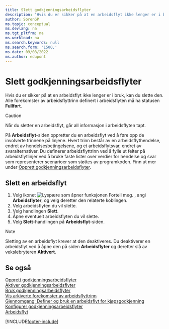 ```yaml
---
title: Slett godkjenningsarbeidsflyter
description: 'Hvis du er sikker på at en arbeidsflyt ikke lenger er i bruk, kan du slette den. Alle forekomster av arbeidsflyttrinn definert i arbeidsflyten må ha statusen **Fullført**.'
author: SorenGP
ms.topic: conceptual
ms.devlang: na
ms.tgt_pltfrm: na
ms.workload: na
ms.search.keywords: null
ms.search.form: '1500,'
ms.date: 09/08/2022
ms.author: edupont
---
```

# <a name="delete-approval-workflows"></a>Slett godkjenningsarbeidsflyter

Hvis du er sikker på at en arbeidsflyt ikke lenger er i bruk, kan du slette den. Alle forekomster av arbeidsflyttrinn definert i arbeidsflyten må ha statusen **Fullført**.

> [!CAUTION]
> Når du sletter en arbeidsflyt, går all informasjon i arbeidsflyten tapt.

På **Arbeidsflyt**-siden oppretter du en arbeidsflyt ved å føre opp de involverte trinnene på linjene. Hvert trinn består av en arbeidsflythendelse, endret av hendelsesbetingelsene, og et arbeidsflytsvar, endret av svaralternativer. Du definerer arbeidsflyttrinn ved å fylle ut felter på arbeidsflytlinjer ved å bruke faste lister over verdier for hendelse og svar som representerer scenarioer som støttes av programkoden. Finn ut mer under [Opprett godkjenningsarbeidsflyter](across-how-to-create-workflows.md).

## <a name="delete-a-workflow"></a>Slett en arbeidsflyt

1. Velg ikonet ![Lyspære som åpner funksjonen Fortell meg.](media/ui-search/search_small.png "Fortell hva du vil gjøre") , angi **Arbeidsflyter**, og velg deretter den relaterte koblingen.
2. Velg arbeidsflyten du vil slette.
3. Velg handlingen **Slett**.
4. Åpne eventuelt arbeidsflyten du vil slette.
5. Velg **Slett**-handlingen på **Arbeidsflyt**-siden.

> [!NOTE]
> Sletting av en arbeidsflyt krever at den deaktiveres. Du deaktiverer en arbeidsflyt ved å åpne den på siden **Arbeidsflyter** og deretter slå av vekslebryteren **Aktivert**.

## <a name="see-also"></a>Se også

[Opprett godkjenningsarbeidsflyter](across-how-to-create-workflows.md)  
[Aktiver godkjenningsarbeidsflyter](across-how-to-enable-workflows.md)  
[Bruk godkjenningsarbeidsflyter](across-use-workflows.md)  
[Vis arkiverte forekomster av arbeidsflyttrinn](across-how-to-view-archived-workflow-step-instances.md)  
[Gjennomgang: Definer og bruk en arbeidsflyt for kjøpsgodkjenning](walkthrough-setting-up-and-using-a-purchase-approval-workflow.md)  
[Konfigurer godkjenningsarbeidsflyter](across-set-up-workflows.md)  
[Arbeidsflyt](across-workflow.md)  

[!INCLUDE[footer-include](includes/footer-banner.md)]
